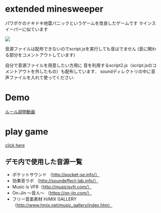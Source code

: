 # extended minesweeper
パワポケのドキドキ地雷パニックというゲームを改良したゲームです
マインスイーパーに似ています

![](https://github.com/inooooo/extended_minesweeper/blob/master/demo.gif)

音源ファイルは配布できないのでscript.jsを実行しても音はでません
(音に関わる部分をコメントアウトしています)

自分で音源ファイルを用意したい方用に
音を利用するscript2.js（script.jsのコメントアウトを外したもの）も配布しています．
soundディレクトリの中に音声ファイルを入れて使ってください.

# Demo
[ルール説明動画](https://youtu.be/zBZa2MwAD8o)

# play game
[click here](http://ec2-13-113-95-51.ap-northeast-1.compute.amazonaws.com)

## デモ内で使用した音源一覧
* ポケットサウンド （http://pocket-se.info/）
* 効果音ラボ （http://soundeffect-lab.info/）
* Music is VFR（http://musicisvfr.com/）
* On-Jin ～音人～ （https://on-jin.com/）
* フリー音楽素材 H/MIX GALLERY（http://www.hmix.net/music_gallery/index.htm）
